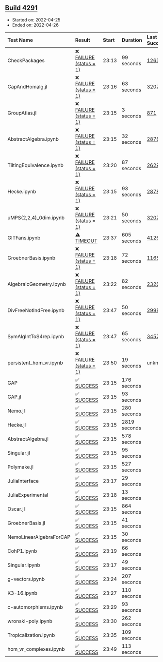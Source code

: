 ## [Build 4291](https://oscarci.mathematik.uni-kl.de/job/oscar-stable/4291/)

* Started on: 2022-04-25
* Ended on: 2022-04-26

| Test Name    | Result | Start | Duration | Last Success | First Failure |
|:-------------|:-------|:------|:---------|:-------------|:--------------|
| CheckPackages | ❌ [FAILURE (status = 1)](https://oscarci.mathematik.uni-kl.de/job/oscar-stable/4291/artifact/logs/build-4291/CheckPackages.log) | 23:13 | 99 seconds | [1263](https://oscarci.mathematik.uni-kl.de/job/oscar-stable/1263/) | [1264](https://oscarci.mathematik.uni-kl.de/job/oscar-stable/1264/) |
| CapAndHomalg.jl | ❌ [FAILURE (status = 1)](https://oscarci.mathematik.uni-kl.de/job/oscar-stable/4291/artifact/logs/build-4291/CapAndHomalg.jl.log) | 23:16 | 63 seconds | [3207](https://oscarci.mathematik.uni-kl.de/job/oscar-stable/3207/) | [3208](https://oscarci.mathematik.uni-kl.de/job/oscar-stable/3208/) |
| GroupAtlas.jl | ❌ [FAILURE (status = 1)](https://oscarci.mathematik.uni-kl.de/job/oscar-stable/4291/artifact/logs/build-4291/GroupAtlas.jl.log) | 23:15 | 3 seconds | [871](https://oscarci.mathematik.uni-kl.de/job/oscar-stable/871/) | [872](https://oscarci.mathematik.uni-kl.de/job/oscar-stable/872/) |
| AbstractAlgebra.ipynb | ❌ [FAILURE (status = 1)](https://oscarci.mathematik.uni-kl.de/job/oscar-stable/4291/artifact/logs/build-4291/AbstractAlgebra.ipynb.log) | 23:15 | 32 seconds | [2878](https://oscarci.mathematik.uni-kl.de/job/oscar-stable/2878/) | [2879](https://oscarci.mathematik.uni-kl.de/job/oscar-stable/2879/) |
| TiltingEquivalence.ipynb | ❌ [FAILURE (status = 1)](https://oscarci.mathematik.uni-kl.de/job/oscar-stable/4291/artifact/logs/build-4291/TiltingEquivalence.ipynb.log) | 23:20 | 87 seconds | [2629](https://oscarci.mathematik.uni-kl.de/job/oscar-stable/2629/) | [2630](https://oscarci.mathematik.uni-kl.de/job/oscar-stable/2630/) |
| Hecke.ipynb | ❌ [FAILURE (status = 1)](https://oscarci.mathematik.uni-kl.de/job/oscar-stable/4291/artifact/logs/build-4291/Hecke.ipynb.log) | 23:15 | 93 seconds | [2878](https://oscarci.mathematik.uni-kl.de/job/oscar-stable/2878/) | [2879](https://oscarci.mathematik.uni-kl.de/job/oscar-stable/2879/) |
| uMPS(2,2,4)_0dim.ipynb | ❌ [FAILURE (status = 1)](https://oscarci.mathematik.uni-kl.de/job/oscar-stable/4291/artifact/logs/build-4291/uMPS-2-2-4-_0dim.ipynb.log) | 23:21 | 50 seconds | [3207](https://oscarci.mathematik.uni-kl.de/job/oscar-stable/3207/) | [3208](https://oscarci.mathematik.uni-kl.de/job/oscar-stable/3208/) |
| GITFans.ipynb | ⚠ [TIMEOUT](https://oscarci.mathematik.uni-kl.de/job/oscar-stable/4291/artifact/logs/build-4291/GITFans.ipynb.log) | 23:37 | 605 seconds | [4126](https://oscarci.mathematik.uni-kl.de/job/oscar-stable/4126/) | [4127](https://oscarci.mathematik.uni-kl.de/job/oscar-stable/4127/) |
| GroebnerBasis.ipynb | ❌ [FAILURE (status = 1)](https://oscarci.mathematik.uni-kl.de/job/oscar-stable/4291/artifact/logs/build-4291/GroebnerBasis.ipynb.log) | 23:18 | 72 seconds | [1168](https://oscarci.mathematik.uni-kl.de/job/oscar-stable/1168/) | [1169](https://oscarci.mathematik.uni-kl.de/job/oscar-stable/1169/) |
| AlgebraicGeometry.ipynb | ❌ [FAILURE (status = 1)](https://oscarci.mathematik.uni-kl.de/job/oscar-stable/4291/artifact/logs/build-4291/AlgebraicGeometry.ipynb.log) | 23:22 | 82 seconds | [2326](https://oscarci.mathematik.uni-kl.de/job/oscar-stable/2326/) | [2327](https://oscarci.mathematik.uni-kl.de/job/oscar-stable/2327/) |
| DivFreeNotIndFree.ipynb | ❌ [FAILURE (status = 1)](https://oscarci.mathematik.uni-kl.de/job/oscar-stable/4291/artifact/logs/build-4291/DivFreeNotIndFree.ipynb.log) | 23:47 | 50 seconds | [2998](https://oscarci.mathematik.uni-kl.de/job/oscar-stable/2998/) | [2999](https://oscarci.mathematik.uni-kl.de/job/oscar-stable/2999/) |
| SymAlgIntToS4rep.ipynb | ❌ [FAILURE (status = 1)](https://oscarci.mathematik.uni-kl.de/job/oscar-stable/4291/artifact/logs/build-4291/SymAlgIntToS4rep.ipynb.log) | 23:47 | 65 seconds | [3457](https://oscarci.mathematik.uni-kl.de/job/oscar-stable/3457/) | [3458](https://oscarci.mathematik.uni-kl.de/job/oscar-stable/3458/) |
| persistent_hom_vr.ipynb | ❌ [FAILURE (status = 1)](https://oscarci.mathematik.uni-kl.de/job/oscar-stable/4291/artifact/logs/build-4291/persistent_hom_vr.ipynb.log) | 23:50 | 19 seconds | unknown | unknown |
| GAP | ✅ [SUCCESS](https://oscarci.mathematik.uni-kl.de/job/oscar-stable/4291/artifact/logs/build-4291/GAP.log) | 23:15 | 176 seconds |  |  |
| GAP.jl | ✅ [SUCCESS](https://oscarci.mathematik.uni-kl.de/job/oscar-stable/4291/artifact/logs/build-4291/GAP.jl.log) | 23:15 | 93 seconds |  |  |
| Nemo.jl | ✅ [SUCCESS](https://oscarci.mathematik.uni-kl.de/job/oscar-stable/4291/artifact/logs/build-4291/Nemo.jl.log) | 23:15 | 280 seconds |  |  |
| Hecke.jl | ✅ [SUCCESS](https://oscarci.mathematik.uni-kl.de/job/oscar-stable/4291/artifact/logs/build-4291/Hecke.jl.log) | 23:15 | 2819 seconds |  |  |
| AbstractAlgebra.jl | ✅ [SUCCESS](https://oscarci.mathematik.uni-kl.de/job/oscar-stable/4291/artifact/logs/build-4291/AbstractAlgebra.jl.log) | 23:15 | 578 seconds |  |  |
| Singular.jl | ✅ [SUCCESS](https://oscarci.mathematik.uni-kl.de/job/oscar-stable/4291/artifact/logs/build-4291/Singular.jl.log) | 23:15 | 95 seconds |  |  |
| Polymake.jl | ✅ [SUCCESS](https://oscarci.mathematik.uni-kl.de/job/oscar-stable/4291/artifact/logs/build-4291/Polymake.jl.log) | 23:15 | 527 seconds |  |  |
| JuliaInterface | ✅ [SUCCESS](https://oscarci.mathematik.uni-kl.de/job/oscar-stable/4291/artifact/logs/build-4291/JuliaInterface.log) | 23:17 | 29 seconds |  |  |
| JuliaExperimental | ✅ [SUCCESS](https://oscarci.mathematik.uni-kl.de/job/oscar-stable/4291/artifact/logs/build-4291/JuliaExperimental.log) | 23:18 | 13 seconds |  |  |
| Oscar.jl | ✅ [SUCCESS](https://oscarci.mathematik.uni-kl.de/job/oscar-stable/4291/artifact/logs/build-4291/Oscar.jl.log) | 23:15 | 864 seconds |  |  |
| GroebnerBasis.jl | ✅ [SUCCESS](https://oscarci.mathematik.uni-kl.de/job/oscar-stable/4291/artifact/logs/build-4291/GroebnerBasis.jl.log) | 23:15 | 41 seconds |  |  |
| NemoLinearAlgebraForCAP | ✅ [SUCCESS](https://oscarci.mathematik.uni-kl.de/job/oscar-stable/4291/artifact/logs/build-4291/NemoLinearAlgebraForCAP.log) | 23:15 | 30 seconds |  |  |
| CohP1.ipynb | ✅ [SUCCESS](https://oscarci.mathematik.uni-kl.de/job/oscar-stable/4291/artifact/logs/build-4291/CohP1.ipynb.log) | 23:19 | 66 seconds |  |  |
| Singular.ipynb | ✅ [SUCCESS](https://oscarci.mathematik.uni-kl.de/job/oscar-stable/4291/artifact/logs/build-4291/Singular.ipynb.log) | 23:17 | 49 seconds |  |  |
| g-vectors.ipynb | ✅ [SUCCESS](https://oscarci.mathematik.uni-kl.de/job/oscar-stable/4291/artifact/logs/build-4291/g-vectors.ipynb.log) | 23:24 | 207 seconds |  |  |
| K3-16.ipynb | ✅ [SUCCESS](https://oscarci.mathematik.uni-kl.de/job/oscar-stable/4291/artifact/logs/build-4291/K3-16.ipynb.log) | 23:27 | 110 seconds |  |  |
| c-automorphisms.ipynb | ✅ [SUCCESS](https://oscarci.mathematik.uni-kl.de/job/oscar-stable/4291/artifact/logs/build-4291/c-automorphisms.ipynb.log) | 23:29 | 93 seconds |  |  |
| wronski-poly.ipynb | ✅ [SUCCESS](https://oscarci.mathematik.uni-kl.de/job/oscar-stable/4291/artifact/logs/build-4291/wronski-poly.ipynb.log) | 23:30 | 262 seconds |  |  |
| Tropicalization.ipynb | ✅ [SUCCESS](https://oscarci.mathematik.uni-kl.de/job/oscar-stable/4291/artifact/logs/build-4291/Tropicalization.ipynb.log) | 23:35 | 109 seconds |  |  |
| hom_vr_complexes.ipynb | ✅ [SUCCESS](https://oscarci.mathematik.uni-kl.de/job/oscar-stable/4291/artifact/logs/build-4291/hom_vr_complexes.ipynb.log) | 23:49 | 113 seconds |  |  |
